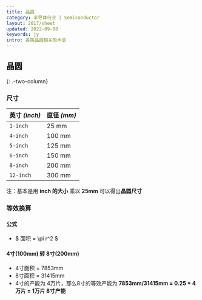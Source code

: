 ```yaml
---
title: 晶圆
category: 半导体行业 | Semiconductor
layout: 2017/sheet
updated: 2022-09-08
keywords: jy
intro: 各类晶圆相关的术语
---
```


## 晶圆
{: .-two-column}

### 尺寸

| 英寸 _(inch)_   | 直径 _(mm)_   |
| --------------- | ------------ |
| `1-inch`        | 25 mm        |
| `4-inch`        | 100 mm        |
| `5-inch`        | 125 mm        |
| `6-inch`        | 150 mm        |
| `8-inch`        | 200 mm        |
| `12-inch`       | 300 mm        |

注：基本是用 **inch 的大小** 乘以 **25mm** 可以得出**晶圆尺寸**


### 等效换算

#### 公式
- $ 面积 = \pi r^2 $

#### 4寸(100mm) 转 8寸(200mm)
- 4寸面积 = 7853mm
- 8寸面积 = 31415mm
- 4寸的产能为 4万片，那么8寸的等效产能为 **7853mm/31415mm = 0.25 * 4万片 = 1万片 8寸产能**
